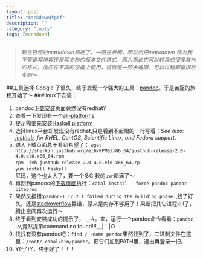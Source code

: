 ```yaml
---
layout: post
title: "markdown转pdf"
description: ""
category: "tools"
tags: [markdown]
---
```


>*现在已经对markdown痴迷了，一直在折腾，想以后把markdown 作为我不管是写博客还是写文档的标准文件格式，因为据说它可以转换成很多其他的格式，适应在不同的设备上使用，这就是一劳永逸啊。可以过程却是很坑爹啊～*

##工具选择
Google 了很久，终于发现一个强大的工具：[pandoc](http://johnmacfarlane.net/pandoc/)。于是苦逼的旅程开始了～
###linux下安装：

1. pandoc[下载安装](http://johnmacfarlane.net/pandoc/installing.html)页面竟然没有redhat?
2. 查看一下发现有一个[all-platforms](http://johnmacfarlane.net/pandoc/installing.html#all-platforms)
3. 提示需要先安装[Haskell platform](http://www.haskell.org/platform/)
4. 选择linux平台却发现没有redhat,只是看到不起眼的一行写着：*See also: [justhub](http://justhub.org/), for RHEL, CentOS, Scientific Linux, and Fedora support*.
5. 进入下载页面总于看到希望了：
`wget http://sherkin.justhub.org/el6/RPMS/x86_64/justhub-release-2.0-4.0.el6.x86_64.rpm`  
`rpm -ivh justhub-release-2.0-4.0.el6.x86_64.rp`  
`yum install haskell`  
尼玛，这个也太大了，要一个多G,我的`usr`都满了～
6. 再回到pandoc的[下载页面](http://johnmacfarlane.net/pandoc/installing.html)执行：`cabal install --force pandoc pandoc-citeproc`
7. 果然又报错:`pandoc-1.12.2.1 failed during the building phase.`,找了好久，还是[stackoverflow](http://stackoverflow.com/questions/19045380/failed-to-compile-pandoc-with-cabal)靠谱，原来是内存不够用了！果断把其它进程kill了，腾出空间再次运行～
8. 终于看到安装成功的提示了，-\_-#。来，运行一个pandoc命令看看：`pandoc -V`,竟然提示command no found!!!＿|￣|○
9. 找找有没有pandoc吧：`find / -name pandoc`果然找到了，二进制文件在这里：`/root/.cabal/bin/pandoc`。把它们加到PATH里，退出再登录一把。
10. Y(^\_^)Y，终于好了！！！
